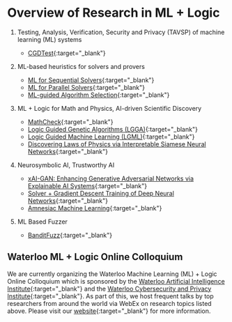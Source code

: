 # Overview of Research in ML + Logic

1. Testing, Analysis, Verification, Security and Privacy (TAVSP) of machine learning (ML) systems
    - [CGDTest](https://simons.berkeley.edu/talks/constrained-gradient-descent-algorithm-testing-neural-networks){:target="_blank"}

2. ML-based heuristics for solvers and provers
    - [ML for Sequential Solvers](https://maplesat.github.io/){:target="_blank"}
    - [ML for Parallel Solvers](https://sites.google.com/view/crypto-sat/home?authuser=0){:target="_blank"}
    - [ML-guided Algorithm Selection](https://machsmt.github.io/){:target="_blank"}

3. ML + Logic for Math and Physics, AI-driven Scientific Discovery
    - [MathCheck](https://uwaterloo.ca/mathcheck/){:target="_blank"}
    - [Logic Guided Genetic Algorithms (LGGA)](https://dhananjayashok.github.io/LGGA/){:target="_blank"}
    - [Logic Guided Machine Learning (LGML)](https://ml-logic-seminar.github.io/ml_logic_website/lgml.html){:target="_blank"}
    - [Discovering Laws of Physics via Interpretable Siamese Neural Networks](https://ml-logic-seminar.github.io/ml_logic_website/siamese.html){:target="_blank"}

4. Neurosymbolic AI, Trustworthy AI
    - [xAI-GAN: Enhancing Generative Adversarial Networks via Explainable AI Systems](https://ml-logic-seminar.github.io/ml_logic_website/xAIGAN.html){:target="_blank"}
    - [Solver + Gradient Descent Training of Deep Neural Networks](https://dhananjayashok.github.io/Hybrid-Solver-NN-Training/){:target="_blank"}
    - [Amnesiac Machine Learning](https://ml-logic-seminar.github.io/ml_logic_website/amnesiac.html){:target="_blank"}

5. ML Based Fuzzer
    - [BanditFuzz](https://banditfuzz.github.io){:target="_blank"}

## Waterloo ML + Logic Online Colloquium
We are currently organizing the Waterloo Machine Learning (ML) + Logic Online Colloquium which is sponsored by the [Waterloo Artificial Intelligence Institute](https://uwaterloo.ca/artificial-intelligence-institute/){:target="_blank"} and the [Waterloo Cybersecurity and Privacy Institute](https://uwaterloo.ca/cybersecurity-privacy-institute/){:target="_blank"}. As part of this, we host frequent talks by top researchers from around the world via WebEx on research topics listed above. Please visit our [website](https://ml-logic-seminar.github.io/){:target="_blank"} for more information.
